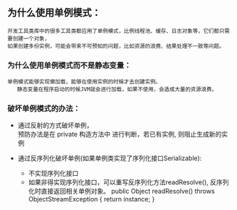 ##  为什么使用单例模式：
    开发工具类库中的很多工具类都应用了单例模式，比例线程池、缓存、日志对象等，它们都只需要创建一个对象，
    如果创建多份实例，可能会带来不可预知的问题，比如资源的浪费、结果处理不一致等问题。


### 为什么使用单例模式而不是静态变量：
    单例模式能够实现懒加载，能够在使用实例的时候才去创建实例。
       静态变量在程序启动的时候JVM就会进行加载，如果不使用，会造成大量的资源浪费。
       
       
### 破坏单例模式的办法：

* 通过反射的方式破坏单例，  
        预防办法是在 private 构造方法中 进行判断，若已有实例, 则阻止生成新的实例

* 通过反序列化破坏单例(如果单例类实现了序列化接口Serializable):
    * 不实现序列化接口
    * 如果非得实现序列化接口，可以重写反序列化方法readResolve(), 反序列化时直接返回相关单例对象。
        public Object readResolve() throws ObjectStreamException {
            return instance;
        }


